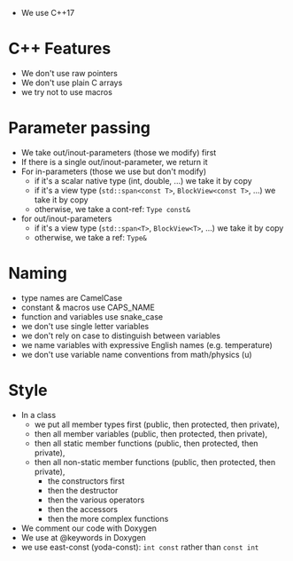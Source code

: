 * We use C++17

# C++ Features
* We don't use raw pointers
* We don't use plain C arrays
* we try not to use macros

# Parameter passing
* We take out/inout-parameters (those we modify) first
* If there is a single out/inout-parameter, we return it
* For in-parameters (those we use but don't modify)
  - if it's a scalar native type (int, double, ...) we take it by copy
  - if it's a view type (`std::span<const T>`, `BlockView<const T>`, ...) we take it by copy
  - otherwise, we take a cont-ref: `Type const&`
* for out/inout-parameters
  - if it's a view type (`std::span<T>`, `BlockView<T>`, ...) we take it by copy
  - otherwise, we take a ref: `Type&`

# Naming
* type names are CamelCase
* constant & macros use CAPS_NAME
* function and variables use snake_case
* we don't use single letter variables
* we don't rely on case to distinguish between variables
* we name variables with expressive English names (e.g. temperature)
* we don't use variable name conventions from math/physics (u)

# Style
* In a class
  - we put all member types first (public, then protected, then private),
  - then all member variables (public, then protected, then private),
  - then all static member functions (public, then protected, then private),
  - then all non-static member functions (public, then protected, then private),
    * the constructors first
    * then the destructor
    * then the various operators
    * then the accessors
    * then the more complex functions
* We comment our code with Doxygen
* We use at @keywords in Doxygen
* we use east-const (yoda-const): `int const` rather than `const int`
